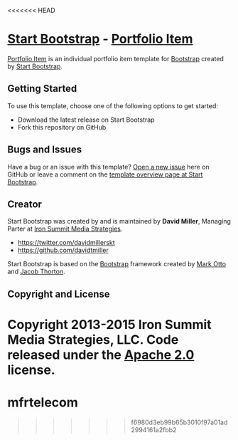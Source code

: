 <<<<<<< HEAD
# [Start Bootstrap](http://startbootstrap.com/) - [Portfolio Item](http://startbootstrap.com/template-overviews/portfolio-item/)

[Portfolio Item](http://startbootstrap.com/template-overviews/portfolio-item/) is an individual portfolio item template for [Bootstrap](http://getbootstrap.com/) created by [Start Bootstrap](http://startbootstrap.com/).

## Getting Started

To use this template, choose one of the following options to get started:
* Download the latest release on Start Bootstrap
* Fork this repository on GitHub

## Bugs and Issues

Have a bug or an issue with this template? [Open a new issue](https://github.com/IronSummitMedia/startbootstrap-portfolio-item/issues) here on GitHub or leave a comment on the [template overview page at Start Bootstrap](http://startbootstrap.com/template-overviews/portfolio-item/).

## Creator

Start Bootstrap was created by and is maintained by **David Miller**, Managing Parter at [Iron Summit Media Strategies](http://www.ironsummitmedia.com/).

* https://twitter.com/davidmillerskt
* https://github.com/davidtmiller

Start Bootstrap is based on the [Bootstrap](http://getbootstrap.com/) framework created by [Mark Otto](https://twitter.com/mdo) and [Jacob Thorton](https://twitter.com/fat).

## Copyright and License

Copyright 2013-2015 Iron Summit Media Strategies, LLC. Code released under the [Apache 2.0](https://github.com/IronSummitMedia/startbootstrap-portfolio-item/blob/gh-pages/LICENSE) license.
=======
# mfrtelecom
>>>>>>> f6980d3eb99b65b3010f97a01ad2994161a2fbb2
